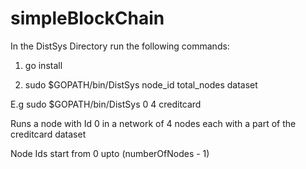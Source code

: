 # simpleBlockChain

In the DistSys Directory run the following commands:

1. go install

2. sudo $GOPATH/bin/DistSys node_id total_nodes dataset 

  E.g sudo $GOPATH/bin/DistSys 0 4 creditcard
  
  Runs a node with Id 0 in a network of 4 nodes each with a part of the creditcard dataset
  
  Node Ids start from 0 upto (numberOfNodes - 1)
  


